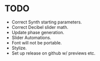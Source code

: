 # TODO
- Correct Synth starting parameters.
- Correct Decibel slider math.
- Update phase generation.
- Slider Automations.
- Font will not be portable.
- Stylize.
- Set up release on github w/ previews etc.

